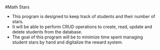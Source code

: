 #Math Stars

* This program is designed to keep track of students and their number of stars.
* It will be able to perform CRUD operations to create, read, update and delete students from the database.
* The goal of this program will be to minimize time spent managing student stars by hand and digitalize the reward system.
